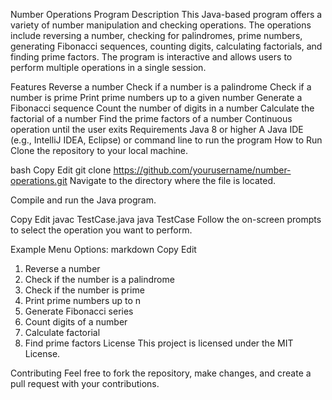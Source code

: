 Number Operations Program
Description
This Java-based program offers a variety of number manipulation and checking operations. The operations include reversing a number, checking for palindromes, prime numbers, generating Fibonacci sequences, counting digits, calculating factorials, and finding prime factors. The program is interactive and allows users to perform multiple operations in a single session.

Features
Reverse a number
Check if a number is a palindrome
Check if a number is prime
Print prime numbers up to a given number
Generate a Fibonacci sequence
Count the number of digits in a number
Calculate the factorial of a number
Find the prime factors of a number
Continuous operation until the user exits
Requirements
Java 8 or higher
A Java IDE (e.g., IntelliJ IDEA, Eclipse) or command line to run the program
How to Run
Clone the repository to your local machine.

bash
Copy
Edit
git clone https://github.com/yourusername/number-operations.git
Navigate to the directory where the file is located.

Compile and run the Java program.

Copy
Edit
javac TestCase.java
java TestCase
Follow the on-screen prompts to select the operation you want to perform.

Example
Menu Options:
markdown
Copy
Edit
1. Reverse a number
2. Check if the number is a palindrome
3. Check if the number is prime
4. Print prime numbers up to n
5. Generate Fibonacci series
6. Count digits of a number
7. Calculate factorial
8. Find prime factors
License
This project is licensed under the MIT License.

Contributing
Feel free to fork the repository, make changes, and create a pull request with your contributions.
